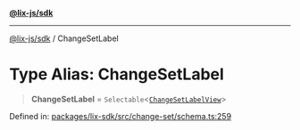 [**@lix-js/sdk**](../README.md)

***

[@lix-js/sdk](../README.md) / ChangeSetLabel

# Type Alias: ChangeSetLabel

> **ChangeSetLabel** = `Selectable`\<[`ChangeSetLabelView`](ChangeSetLabelView.md)\>

Defined in: [packages/lix-sdk/src/change-set/schema.ts:259](https://github.com/opral/monorepo/blob/3bcc1f95be292671fbdc30a84e807512030f233b/packages/lix-sdk/src/change-set/schema.ts#L259)
